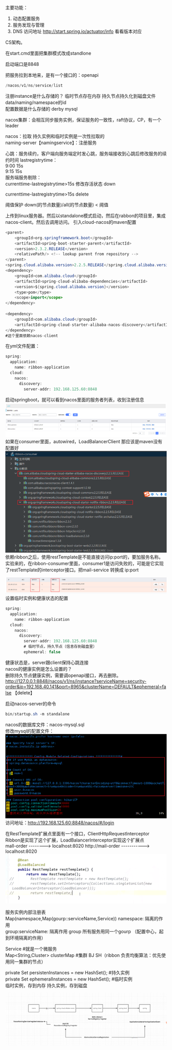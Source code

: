 主要功能：
1. 动态配置服务
1. 服务发现与管理
1. DNS
访问地址 http://start.spring.io/actuator/info
看看版本对应

CS架构。

在start.cmd里面把集群模式改成standlone

启动端口是8848

把服务拉到本地来，是有一个接口的：openapi
```java
/nacos/v1/ns/service/list
```

注册instance是什么存储的？ 临时节点存在内存 持久节点持久化到磁盘文件 data/naming/namespace的id    
配置数据是什么存储的  derby mysql

nacos集群：会相互同步服务实例，保证服务的一致性，raft协议，CP，有一个leader

nacos：拉取 持久实例和临时实例是一次性拉取的  
naming-server【namingservice】：注册服务

心跳：服务续约，客户端向服务端定时发心跳，服务端接收到心跳后修改服务的续约时间
lastregistrytime：  
9:00 15s  
9:15 15s  
服务端服务剔除：  
currenttime-lastregistrytime>15s 修改存活状态 down  

currenttime-lastregistrytime>15s delete  

阈值保护   down(的节点数量)/all(的节点数量) < 阈值  

上传到linux服务器。然后以standalone模式启动，然后在rabbon的项目里，集成nacos-client。然后去调用访问。
引入cloud-nacos的maven配置
```java
<parent>
    <groupId>org.springframework.boot</groupId>
    <artifactId>spring-boot-starter-parent</artifactId>
    <version>2.3.2.RELEASE</version>
    <relativePath/> <!-- lookup parent from repository -->
</parent>
<spring.cloud.alibaba.version>2.2.5.RELEASE</spring.cloud.alibaba.version>
<dependency>
    <groupId>com.alibaba.cloud</groupId>
    <artifactId>spring-cloud-alibaba-dependencies</artifactId>
    <version>${spring.cloud.alibaba.version}</version>
    <type>pom</type>
    <scope>import</scope>
</dependency>

<dependency>
    <groupId>com.alibaba.cloud</groupId>
    <artifactId>spring-cloud-starter-alibaba-nacos-discovery</artifactId>
</dependency>
#这个里面依赖nacos-client
```
在yml文件配置：
```java
spring:
  application:
    name: ribbon-application
  cloud:
    nacos:
      discovery:
        server-addr: 192.168.125.60:8848
```
启动springboot，就可以看到nacos里面的服务者列表，收到注册信息
![image](../../../images/Snipaste_2022-05-25_06-11-36.png)
如果在consumer里面，autowired，LoadBalancerClient 那应该是maven没有配置好
![image](../../../images/Snipaste_2022-05-25_06-54-10.png)
依赖ribbon之后，使用restTemplate是不能直接访问ip:port的，要加服务名称。实验来的，在ribbon-consumer里面，consumer1是访问失败的，可能是它实现了restTemplate的interceptor接口。把mail-service 转换成 ip:port

![image](../../../images/Snipaste_2022-05-25_07-02-04.png)
设置临时实例和健康状态的配置
```java
spring:
  application:
    name: ribbon-application
  cloud:
    nacos:
      discovery:
        server-addr: 192.168.125.60:8848
        # 临时节点，持久节点（信息存到磁盘里）
        ephemeral: false
```
健康状态是，server跟client保持心跳连接  
nacos的健康实例是怎么设置的？  
删除持久节点健康实例，需要调openapi接口，再去删除。
http://127.0.0.1:8848/nacos/v1/ns/instance?serviceName=security-order&ip=192.168.40.141&port=8965&clusterName=DEFAULT&ephemeral=false   【delete】  



启动nacos-server的命令
```java
bin/startup.sh ‐m standalone
```
nacos的数据库文件：nacos-mysql.sql  
修改mysql的配置文件：
![image](../../../images/Snipaste_2022-05-25_05-32-39.png)
访问地址：http://192.168.125.60:8848/nacos/#/login  

在RestTemplate扩展点里面有一个接口，ClientHttpRequestInterceptor    
Ribbon是实现了这个扩展，LoadBalancerInterceptor实现这个扩展点  
mall-order --------> localhost:8020 
http://mail-order -----------> localhost:8020  
![image](../../../images/Snipaste_2022-05-25_04-45-58.png)

服务实例内部注册表  
Map(namespace,Map(gourp::serviceName,Service))
namespace: 隔离的作用  
group:serviceName: 隔离作用 group 所有服务用同一个gourp   （配置中心，起到环境隔离的作用）

Service #就是一个微服务  
Map<String,Cluster> clusterMap #集群 BJ SH（ribbon 负责均衡算法：优先使用同一集群的节点）

private Set<Instance> persistenInstances = new HashSet<Instance>();  #持久实例  
private Set<Instance> ephemeralInstances = new HashSet<Instance>();  #临时实例  
临时实例，存到内存
持久实例，存到磁盘

![image](../../../images/Snipaste_2022-05-25_05-29-33.png)
